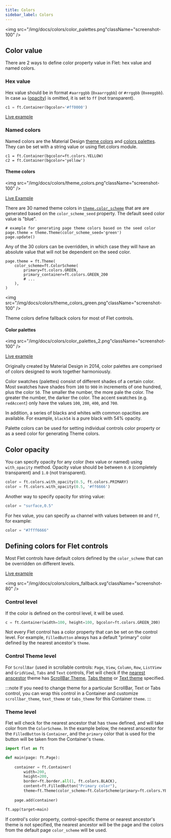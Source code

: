 ```yaml
---
title: Colors
sidebar_label: Colors
---
```

<img src="/img/docs/colors/color_palettes.png"className="screenshot-100" />

## Color value

There are 2 ways to define color property value in Flet: hex value and named colors.

### Hex value

Hex value should be in format `#aarrggbb` (`0xaarrggbb`) or `#rrggbb` (`0xeeggbb`). In case `aa` ([opacity](/docs/reference/colors#color-opacity)) is omitted, it is set to `ff` (not transparent).

```python
c1 = ft.Container(bgcolor='#ff0000')
```

[Live example](https://flet-controls-gallery.fly.dev/colors/controlcolors)

### Named colors

Named colors are the Material Design [theme colors](https://m3.material.io/styles/color/the-color-system/color-roles) and [colors palettes](https://m2.material.io/design/color/the-color-system.html#color-usage-and-palettes). They can be set with a string value or using flet.colors module.

```
c1 = ft.Container(bgcolor=ft.colors.YELLOW)
c2 = ft.Container(bgcolor='yellow')
```

#### Theme colors

<img src="/img/docs/colors/theme_colors.png"className="screenshot-100" />

[Live Example](https://flet-controls-gallery.fly.dev/colors/themecolors)

There are 30 named theme colors in [`theme.color_scheme`](/docs/controls/page#colorscheme-class) that are are generated based on the `color_scheme_seed` property. The default seed color value is "blue".

```
# example for generating page theme colors based on the seed color
page.theme = theme.Theme(color_scheme_seed='green')
page.update()
```

Any of the 30 colors can be overridden, in which case they will have an absolute value that will not be dependent on the seed color.
```
page.theme = ft.Theme(
    color_scheme=ft.ColorScheme(
        primary=ft.colors.GREEN,
        primary_container=ft.colors.GREEN_200
        # ...
    ),
)
```

<img src="/img/docs/colors/theme_colors_green.png"className="screenshot-100" />

Theme colors define fallback colors for most of Flet controls.

#### Color palettes

<img src="/img/docs/colors/color_palettes_2.png"className="screenshot-100" />

[Live example](https://flet-controls-gallery.fly.dev/colors/colorspalettes)

Originally created by Material Design in 2014, color palettes are comprised of colors designed to work together harmoniously. 

Color swatches (palettes) consist of different shades of a certain color. Most swatches have shades from `100` to `900` in increments of one hundred, plus the color `50`. The smaller the number, the more pale the color. The greater the number, the darker the color. The accent swatches (e.g. `redAccent`) only have the values `100`, `200`, `400`, and `700`.

In addition, a series of blacks and whites with common opacities are available. For example, `black54` is a pure black with 54% opacity.

Palette colors can be used for setting individual controls color property or as a seed color for generating Theme colors.

## Color opacity

You can specify opacity for any color (hex value or named) using `with_opacity` method. Opacity value should be between `0.0` (completely transparent) and `1.0` (not transparent).

```python
color = ft.colors.with_opacity(0.5, ft.colors.PRIMARY)
color = ft.colors.with_opacity(0.5, '#ff6666')
```

Another way to specify opacity for string value:

```python
color = "surface,0.5"
```

For hex value, you can specify `aa` channel with values between `00` and `ff`, for example:

```python
color = "#7fff6666"
``` 

## Defining colors for Flet controls

Most Flet controls have default colors defined by the `color_scheme` that can be overridden on different levels.

[Live example](https://flet-controls-gallery.fly.dev/colors/controlcolors)

<img src="/img/docs/colors/colors_fallback.svg"className="screenshot-80" />

### Control level

If the color is defined on the control level, it will be used.

```python
c = ft.Container(width=100, height=100, bgcolor=ft.colors.GREEN_200)
```

Not every Flet control has a color property that can be set on the control level. For example, `FilledButton` always has a default "primary" color defined by the nearest ancestor's `theme`.

### Control Theme level

For `ScrollBar` (used in scrollable controls: `Page`, `View`, `Column`, `Row`, `ListView` and `GridView`), `Tabs` and `Text` controls, Flet will check if the [nearest anscestor](/blog/scrolling-controls-and-theming#nested-themes) theme has [ScrollBar Theme](/blog/scrolling-controls-and-theming#scrollbar-theme), [Tabs theme](/blog/scrolling-controls-and-theming#tabs-theming) or [Text theme](/blog/scrolling-controls-and-theming#text-theming) specified.

:::note
If you need to change theme for a particular ScrollBar, Text or Tabs control, you can wrap this control in a Container and customize `scrollbar_theme`, `text_theme` or `tabs_theme` for this Container `theme`.
:::

### Theme level

Flet will check for the nearest ancestor that has `theme` defined, and will take color from the `ColorScheme`. In the example below, the nearest anscestor for the `FilledButton` is `Container`, and the `primary` color that is used for the button will be taken from the Container's `theme`.

```python
import flet as ft

def main(page: ft.Page):          
    
    container = ft.Container(
        width=200,
        height=200,
        border=ft.border.all(1, ft.colors.BLACK),
        content=ft.FilledButton("Primary color"),
        theme=ft.Theme(color_scheme=ft.ColorScheme(primary=ft.colors.YELLOW)))
    
    page.add(container)

ft.app(target=main)   
```

If control's color property, control-specific theme or nearest ancestor's theme is not specified, the nearest ancestor will be the page and the colors from the default page `color_scheme` will be used.  